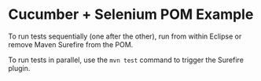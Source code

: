 # Cucumber + Selenium POM Example

To run tests sequentially (one after the other), run from within Eclipse or remove Maven Surefire from the POM.

To run tests in parallel, use the `mvn test` command to trigger the Surefire plugin.
